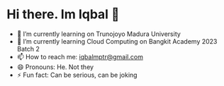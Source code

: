 # Hi there. Im Iqbal 👋

- 🔭 I’m currently learning on Trunojoyo Madura University
- 🌱 I’m currently learning Cloud Computing on Bangkit Academy 2023 Batch 2
- 📫 How to reach me: iqbalmptr@gmail.com
- 😄 Pronouns: He. Not they
- ⚡ Fun fact: Can be serious, can be joking   
